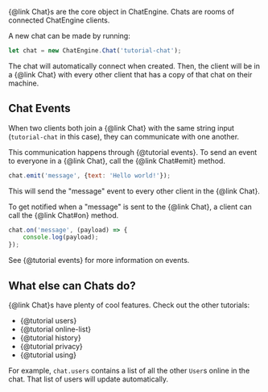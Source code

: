 {@link Chat}s are the core object in ChatEngine. Chats are rooms of connected
ChatEngine clients.

A new chat can be made by running:

```js
let chat = new ChatEngine.Chat('tutorial-chat');
```

The chat will automatically connect when created. Then, the client will be
in a {@link Chat} with every other client that has a copy of that chat on their
machine.

## Chat Events

When two clients both join a {@link Chat} with the same string
input (```tutorial-chat``` in this case), they can communicate with one
another.

This communication happens through {@tutorial events}. To send an event to everyone
in a {@link Chat}, call the {@link Chat#emit} method.

```js
chat.emit('message', {text: 'Hello world!'});
```

This will send the "message" event to every other client in the {@link Chat}.

To get notified when a "message" is sent to the {@link Chat}, a client can call
the {@link Chat#on} method.

```js
chat.on('message', (payload) => {
    console.log(payload);
});
```

See {@tutorial events} for more information on events.

## What else can Chats do?

{@link Chat}s have plenty of cool features. Check out the other tutorials:

- {@tutorial users}
- {@tutorial online-list}
- {@tutorial history}
- {@tutorial privacy}
- {@tutorial using}


For example, ```chat.users``` contains a list of all the other ```User```s online in the chat. That list of users will update automatically.
